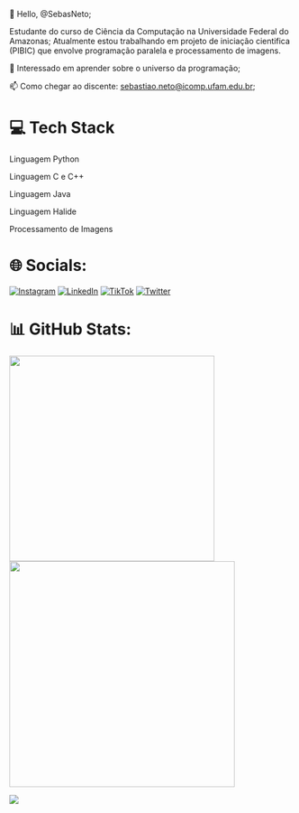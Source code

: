 👋 Hello, @SebasNeto;

Estudante do curso de Ciência da Computação na Universidade Federal do Amazonas;
Atualmente estou trabalhando em projeto de iniciação cientifica (PIBIC) que envolve programação paralela e processamento de imagens. 

👀 Interessado em aprender sobre o universo da programação;

📫 Como chegar ao discente: sebastiao.neto@icomp.ufam.edu.br;

# 💻 Tech Stack
Linguagem Python

Linguagem C e C++

Linguagem Java 

Linguagem Halide

Processamento de Imagens


# 🌐 Socials:
[![Instagram](https://img.shields.io/badge/Instagram-%23E4405F.svg?logo=Instagram&logoColor=white)]() [![LinkedIn](https://img.shields.io/badge/LinkedIn-%230077B5.svg?logo=linkedin&logoColor=white)](https://www.linkedin.com/in/sebasti%C3%A3o-bicharra-ba53a81b7/) [![TikTok](https://img.shields.io/badge/TikTok-%23000000.svg?logo=TikTok&logoColor=white)]() [![Twitter](https://img.shields.io/badge/Twitter-%231DA1F2.svg?logo=Twitter&logoColor=white)]() 

# 📊 GitHub Stats:
<img src="https://github-readme-stats-wheat-two-53.vercel.app/api?username=SebasNeto&theme=neon&hide_border=false&include_all_commits=false&count_private=false"  width="364px" />                    <img src="https://github-readme-streak-stats.herokuapp.com/?user=SebasNeto&theme=neon&hide_border=false"  width="400px" />



![](https://github-readme-stats-wheat-two-53.vercel.app/api/top-langs/?username=SebasNeto&theme=neon&hide_border=false&include_all_commits=false&count_private=false&layout=compact)
